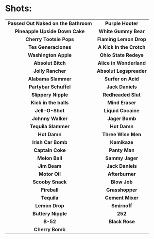 Shots:
======
|||
|:------------------:|:------------------:|
|**Passed Out Naked on the Bathroom**|**Purple Hooter**|
|**Pineapple Upside Down Cake**|**White Gummy Bear**|
|**Cherry Tootsie Pops**|**Flaming Lemon Drop**|
|**Tes Generaciones**|**A Kick in the Crotch**|
|**Washington Apple**|**Ohio State Redeye**|
|**Absolut Bitch**|**Alice in Wonderland**|
|**Jolly Rancher**|**Absolut Legspreader**|
|**Alabama Slammer**|**Surfer on Acid**|
|**Partybar Schuffel**|**Jack Daniels**|
|**Slippery Nipple**|**Redheaded Slut**|
|**Kick in the balls**|**Mind Eraser**|
|**Jell-O-Shot**|**Liquid Cocaine**|
|**Johnny Walker**|**Jager Bomb**|
|**Tequila Slammer**|**Hot Damn**|
|**Hot Damn**|**Three Wise Men**|
|**Irish Car Bomb**|**Kamikaze**|
|**Captain Coke**|**Panty Man**|
|**Melon Ball**|**Sammy Jager**|
|**Jim Beam**|**Jack Daniels**|
|**Motor Oil**|**Afterburner**|
|**Scooby Snack**|**Blow Job**|
|**Fireball**|**Grasshopper**|
|**Tequila**|**Cement Mixer**|
|**Lemon Drop**|**Smirnoff**|
|**Buttery Nipple**|**252**|
|**B-52**|**Black Rose**|
|**Cherry Bomb**|
